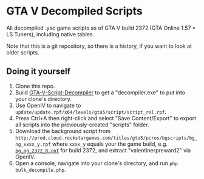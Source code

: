 # GTA V Decompiled Scripts

All decompiled .ysc game scripts as of GTA V build 2372 (GTA Online 1.57 • LS Tuners), including native tables.

Note that this is a git repository, so there is a history, if you want to look at older scripts.

## Doing it yourself

1. Clone this repo.
2. Build [GTA-V-Script-Decompiler](https://github.com/Sainan/GTA-V-Script-Decompiler) to get a "decompiler.exe" to put into your clone's directory.
3. Use OpenIV to navigate to `update/update.rpf/x64/levels/gta5/script/script_rel.rpf`.
4. Press Ctrl+A then right-click and select "Save Content/Export" to export all scripts into the previously-created "scripts" folder.
5. Download the background script from `http://prod.cloud.rockstargames.com/titles/gta5/pcros/bgscripts/bg_ng_xxxx_y.rpf` where `xxxx_y` equals your the game build, e.g. [`bg_ng_2372_0.rpf`](http://prod.cloud.rockstargames.com/titles/gta5/pcros/bgscripts/bg_ng_2372_0.rpf) for build 2372, and extract "valentinerpreward2" via OpenIV.
6. Open a console, navigate into your clone's directory, and run `php bulk_decompile.php`.
